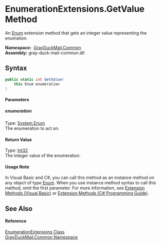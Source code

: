 EnumerationExtensions.GetValue Method
=====================================
An [Enum][1] extension method that gets an integer value representing the enumation.

  **Namespace:**  [GrayDuckMail.Common][2]  
  **Assembly:** gray-duck-mail-common.dll

Syntax
------

```csharp
public static int GetValue(
	this Enum enumeration
)
```

#### Parameters

##### *enumeration*
Type: [System.Enum][1]  
 The enumeration to act on.

#### Return Value
Type: [Int32][3]  
 The integer value of the enumeration. 
#### Usage Note
In Visual Basic and C#, you can call this method as an instance method on any object of type [Enum][1]. When you use instance method syntax to call this method, omit the first parameter. For more information, see [Extension Methods (Visual Basic)][4] or [Extension Methods (C# Programming Guide)][5].

See Also
--------

#### Reference
[EnumerationExtensions Class][6]  
[GrayDuckMail.Common Namespace][2]  

[1]: https://learn.microsoft.com/dotnet/api/system.enum
[2]: ../README.md
[3]: https://docs.microsoft.com/dotnet/api/system.int32
[4]: https://docs.microsoft.com/dotnet/visual-basic/programming-guide/language-features/procedures/extension-methods
[5]: https://docs.microsoft.com/dotnet/csharp/programming-guide/classes-and-structs/extension-methods
[6]: README.md